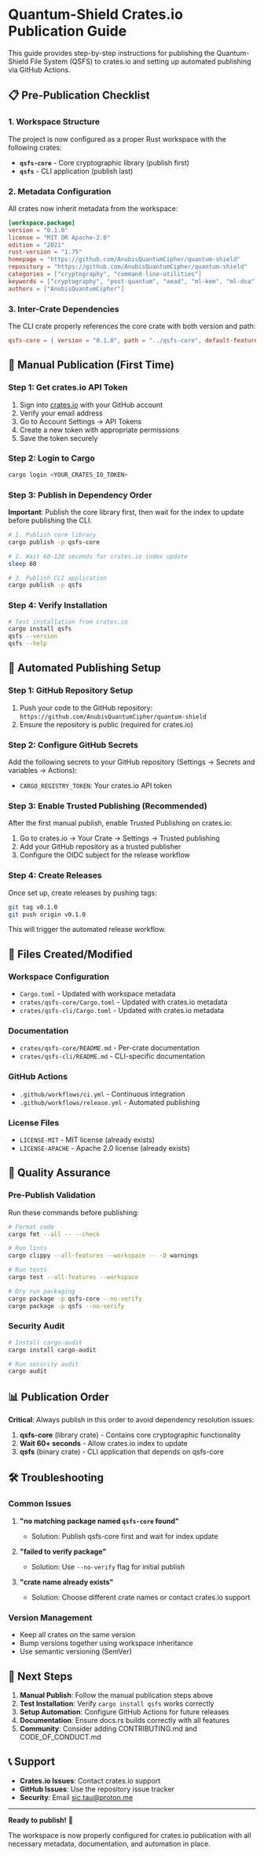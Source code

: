 # Quantum-Shield Crates.io Publication Guide

This guide provides step-by-step instructions for publishing the Quantum-Shield File System (QSFS) to crates.io and setting up automated publishing via GitHub Actions.

## 📋 Pre-Publication Checklist

### 1. Workspace Structure
The project is now configured as a proper Rust workspace with the following crates:

- **`qsfs-core`** - Core cryptographic library (publish first)
- **`qsfs`** - CLI application (publish last)

### 2. Metadata Configuration
All crates now inherit metadata from the workspace:

```toml
[workspace.package]
version = "0.1.0"
license = "MIT OR Apache-2.0"
edition = "2021"
rust-version = "1.75"
homepage = "https://github.com/AnubisQuantumCipher/quantum-shield"
repository = "https://github.com/AnubisQuantumCipher/quantum-shield"
categories = ["cryptography", "command-line-utilities"]
keywords = ["cryptography", "post-quantum", "aead", "ml-kem", "ml-dsa"]
authors = ["AnubisQuantumCipher"]
```

### 3. Inter-Crate Dependencies
The CLI crate properly references the core crate with both version and path:

```toml
qsfs-core = { version = "0.1.0", path = "../qsfs-core", default-features = false }
```

## 🚀 Manual Publication (First Time)

### Step 1: Get crates.io API Token

1. Sign into [crates.io](https://crates.io) with your GitHub account
2. Verify your email address
3. Go to Account Settings → API Tokens
4. Create a new token with appropriate permissions
5. Save the token securely

### Step 2: Login to Cargo

```bash
cargo login <YOUR_CRATES_IO_TOKEN>
```

### Step 3: Publish in Dependency Order

**Important**: Publish the core library first, then wait for the index to update before publishing the CLI.

```bash
# 1. Publish core library
cargo publish -p qsfs-core

# 2. Wait 60-120 seconds for crates.io index update
sleep 60

# 3. Publish CLI application
cargo publish -p qsfs
```

### Step 4: Verify Installation

```bash
# Test installation from crates.io
cargo install qsfs
qsfs --version
qsfs --help
```

## 🔄 Automated Publishing Setup

### Step 1: GitHub Repository Setup

1. Push your code to the GitHub repository: `https://github.com/AnubisQuantumCipher/quantum-shield`
2. Ensure the repository is public (required for crates.io)

### Step 2: Configure GitHub Secrets

Add the following secrets to your GitHub repository (Settings → Secrets and variables → Actions):

- `CARGO_REGISTRY_TOKEN`: Your crates.io API token

### Step 3: Enable Trusted Publishing (Recommended)

After the first manual publish, enable Trusted Publishing on crates.io:

1. Go to crates.io → Your Crate → Settings → Trusted publishing
2. Add your GitHub repository as a trusted publisher
3. Configure the OIDC subject for the release workflow

### Step 4: Create Releases

Once set up, create releases by pushing tags:

```bash
git tag v0.1.0
git push origin v0.1.0
```

This will trigger the automated release workflow.

## 📁 Files Created/Modified

### Workspace Configuration
- `Cargo.toml` - Updated with workspace metadata
- `crates/qsfs-core/Cargo.toml` - Updated with crates.io metadata
- `crates/qsfs-cli/Cargo.toml` - Updated with crates.io metadata

### Documentation
- `crates/qsfs-core/README.md` - Per-crate documentation
- `crates/qsfs-cli/README.md` - CLI-specific documentation

### GitHub Actions
- `.github/workflows/ci.yml` - Continuous integration
- `.github/workflows/release.yml` - Automated publishing

### License Files
- `LICENSE-MIT` - MIT license (already exists)
- `LICENSE-APACHE` - Apache 2.0 license (already exists)

## 🔧 Quality Assurance

### Pre-Publish Validation

Run these commands before publishing:

```bash
# Format code
cargo fmt --all -- --check

# Run lints
cargo clippy --all-features --workspace -- -D warnings

# Run tests
cargo test --all-features --workspace

# Dry run packaging
cargo package -p qsfs-core --no-verify
cargo package -p qsfs --no-verify
```

### Security Audit

```bash
# Install cargo-audit
cargo install cargo-audit

# Run security audit
cargo audit
```

## 📊 Publication Order

**Critical**: Always publish in this order to avoid dependency resolution issues:

1. **qsfs-core** (library crate) - Contains core cryptographic functionality
2. **Wait 60+ seconds** - Allow crates.io index to update
3. **qsfs** (binary crate) - CLI application that depends on qsfs-core

## 🛠️ Troubleshooting

### Common Issues

1. **"no matching package named `qsfs-core` found"**
   - Solution: Publish qsfs-core first and wait for index update

2. **"failed to verify package"**
   - Solution: Use `--no-verify` flag for initial publish

3. **"crate name already exists"**
   - Solution: Choose different crate names or contact crates.io support

### Version Management

- Keep all crates on the same version
- Bump versions together using workspace inheritance
- Use semantic versioning (SemVer)

## 🎯 Next Steps

1. **Manual Publish**: Follow the manual publication steps above
2. **Test Installation**: Verify `cargo install qsfs` works correctly
3. **Setup Automation**: Configure GitHub Actions for future releases
4. **Documentation**: Ensure docs.rs builds correctly with all features
5. **Community**: Consider adding CONTRIBUTING.md and CODE_OF_CONDUCT.md

## 📞 Support

- **Crates.io Issues**: Contact crates.io support
- **GitHub Issues**: Use the repository issue tracker
- **Security**: Email sic.tau@proton.me

---

**Ready to publish!** 🚀

The workspace is now properly configured for crates.io publication with all necessary metadata, documentation, and automation in place.
